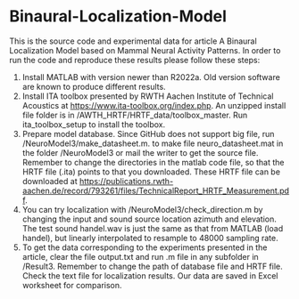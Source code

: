 # Binaural-Localization-Model
This is the source code and experimental data for article A Binaural Localization Model based on Mammal Neural Activity Patterns. In order to run the code and reproduce these results please follow these steps:
1. Install MATLAB with version newer than R2022a. Old version software are known to produce different results.
2. Install ITA toolbox presented by RWTH Aachen Institute of Technical Acoustics at https://www.ita-toolbox.org/index.php. An unzipped install file folder is in /AWTH_HRTF/HRTF_data/toolbox_master. Run ita_toolbox_setup to install the toolbox.
3. Prepare model database. Since GitHub does not support big file, run /NeuroModel3/make_datasheet.m. to make file neuro_datasheet.mat in the folder /NeuroModel3 or mail the writer to get the source file. Remember to change the directories in the matlab code file, so that the HRTF file (.ita) points to that you downloaded. These HRTF file can be downloaded at  https://publications.rwth-aachen.de/record/793261/files/TechnicalReport_HRTF_Measurement.pdf.
4. You can try localization with /NeuroModel3/check_direction.m by changing the input and sound source location azimuth and elevation. The test sound handel.wav is just the same as that from MATLAB (load handel), but linearly interpolated to resample to 48000 sampling rate.
5. To get the data corresponding to the experiments presented in the article, clear the file output.txt and run .m file in any subfolder in /Result3. Remember to change the path of database file and HRTF file. Check the text file for localization results. Our data are saved in Excel worksheet for comparison.
